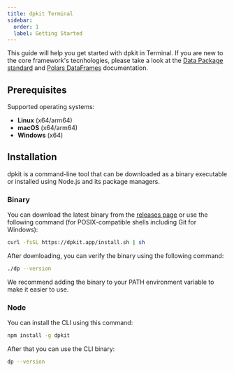 ```yaml
---
title: dpkit Terminal
sidebar:
  order: 1
  label: Getting Started
---
```


This guide will help you get started with dpkit in Terminal. If you are new to the core framework's tecnhologies, please take a look at the [Data Package standard](https://datapackage.org/) and [Polars DataFrames](https://pola.rs/) documentation.

## Prerequisites

Supported operating systems:

- **Linux** (x64/arm64)
- **macOS** (x64/arm64)
- **Windows** (x64)

## Installation

dpkit is a command-line tool that can be downloaded as a binary executable or installed using Node.js and its package managers.

### Binary

You can download the latest binary from the [releases page](https://github.com/datisthq/dpkit/releases) or use the following command (for POSIX-compatible shells including Git for Windows):

```sh
curl -fsSL https://dpkit.app/install.sh | sh
```

After downloading, you can verify the binary using the following command:

```sh
./dp --version
```

We recommend adding the binary to your PATH environment variable to make it easier to use.

### Node

You can install the CLI using this command:

```bash
npm install -g dpkit
```

After that you can use the CLI binary:

```bash
dp --version
```
